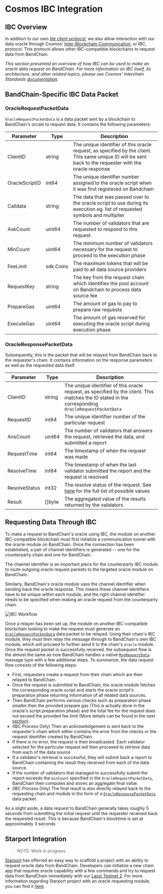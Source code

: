 <!--
order: 9
-->

# Cosmos IBC Integration

## IBC Overview

In addition to our own [lite client protocol](./lite-client-protocol), we also allow interaction with our data oracle through Cosmos' [Inter-Blockchain-Communication](https://ibcprotocol.org/), or IBC, protocol. This protocol allows other IBC-compatible blockchains to request data from BandChain.

_This section presented an overview of how IBC can be used to make an oracle data request on BandChain. For more information on IBC itself, its architecture, and other related topics, please see Cosmos' Interchain Standards [documentation](https://github.com/cosmos/ics)._

## BandChain-Specific IBC Data Packet

### OracleRequestPacketData

`OracleRequestPacketData` is a data packet sent by a blockchain to BandChain's orcale to request data. It contains the following parameters:

| Parameter      | Type      | Description                                                                                                                                               |
| -------------- | --------- | --------------------------------------------------------------------------------------------------------------------------------------------------------- |
| ClientID       | string    | The unique identifier of this oracle request, as specified by the client. This same unique ID will be sent back to the requester with the oracle response |
| OracleScriptID | int64     | The unique identifier number assigned to the oracle script when it was first registered on Bandchain                                                      |
| Calldata       | string    | The data that was passed over to the oracle script to use during its execution eg. list of requested symbols and multiplier                               |
| AskCount       | uint64    | The number of validators that are requested to respond to this request                                                                                    |
| MinCount       | uint64    | The minimum number of validators necessary for the request to proceed to the execution phase                                                              |
| FeeLimit       | sdk.Coins | The maximum tokens that will be paid to all data source providers                                                                                         |
| RequestKey     | string    | The key from the request chain which identifies the pool account on Bandchain to process data source fee                                                  |
| PrepareGas     | uint64    | The amount of gas to pay to prepare raw requests                                                                                                          |
| ExecuteGas     | uint64    | The amount of gas reserved for executing the oracle script during execution phase                                                                         |

### OracleResponsePacketData

Subsequently, this is the packet that will be relayed from BandChain back to the requester's chain. It contains information on the response parameters as well as the requested data itself.

| Parameter     | Type   | Description                                                                                                                                                           |
| ------------- | ------ | --------------------------------------------------------------------------------------------------------------------------------------------------------------------- |
| ClientID      | string | The unique identifier of this oracle request, as specified by the client. This matches the ID stated in the corresponding `OracleRequestPacketData`                   |
| RequestID     | int64  | The unique identifier number of the particular request                                                                                                                |
| AnsCount      | uint64 | The number of validators that answers the request, retrieved the data, and submitted a report                                                                         |
| RequestTime   | int64  | The timestamp of when the request was made                                                                                                                            |
| ResolveTime   | int64  | The timestamp of when the last validator submitted the report and the request is resolved                                                                             |
| ResolveStatus | int32  | The resolve status of the request. See [here](https://github.com/bandprotocol/chain/blob/master/x/oracle/types/oracle.pb.go#L34) for the full list of possible values |
| Result        | []byte | The aggregated value of the results returned by the validators                                                                                                        |

## Requesting Data Through IBC

To make a request to BandChain's oracle using IBC, the module on another IBC-compatible blockchain must first initialize a communication tunnel with the oracle module on BandChain. Once the connection has been established, a pair of channel identifiers is generated -- one for the counterparty chain and one for BandChain.

The channel identifier is an important piece for the counterparty IBC module to route outgoing oracle request packets to the targeted oracle module on BandChain.

Similarly, BandChain's oracle module uses the channel identifier when sending back the oracle response. This means these channel identifiers have to be unique within each module, and the right channel identifier needs to be specified when making an oracle request from the counterparty chain.

![IBC Workflow](https://i.imgur.com/dLArI2g.jpg)

Once a relayer has been set up, the module on another IBC-compatible blockchain looking to make the request must generate an [`OracleRequestPacketData`](#oraclerequestpacketdata) data packet to be relayed. Using their chain's IBC module, they must then relay the message through to BandChain's own IBC module, which will proceed to further send it to the chain's `oracle` module. Once the request packet is successfully received, the subsequent flow is the almost the same as how BandChain handles a native [`MsgRequestData`](./protocol-messages.html#msgrequestdata) message type with a few additional steps. To summarize, the data request flow consists of the following steps:

- First, requesters create a request from their chain which are then relayed to BandChain.
- Once the request is submitted to BandChain, the oracle module fetches the corresponding oracle script and starts the oracle script's preparation phase returning information of all related data sources.
- Then BandChain performs various checks such as preparation phase smaller than the provided prepare gas (This is actually done in the oracle's script preparation phase) and the total fee for the request does not exceed the provided fee limit (More details can be found in the next [section](./on-chain-payment-protocol)).
- (IBC Process Only) Then an acknowledgement is sent back to the requester's chain which either contains the error from the checks or the request identifier created by BandChain.
- If there is no error, the request is then broadcasted. Each validator selected for the particular request will then proceeed to retrieve data from each of the data source
- If a validator's retrieval is successful, they will submit back a report to BandChain containing the result they received from each of the data source.
- If the number of validators that managed to successfully submit the report exceeds the `minCount` specified in the `OracleRequestPacketData`, BandChain then computes and stores an aggregate final value.
- (IBC Process Only) The final result is also directly relayed back to the requesting chain and module in the form of a [`OracleResponsePacketData`](#oracleresponsepacketdata) data packet.

As a slight aside, a data request to BandChain generally takes roughly 5 seconds from submitting the initial request until the requester received back the requested result. This is because BandChain's blocktime is set at approximately 3 seconds

## Starport Integration

> NOTE: Work in progress

[Starport](https://cosmos.network/starport/) has offerred an easy way to scaffold a project with an ability to request oracle data from BandChain. Developers can initialize a new chain app that requires oracle capability with a few commands and try to request data from BandChain immediately with our [Laozi Testnet 2](https://laozi-testnet2.cosmoscan.io/). For more information regarding Starport project with an oracle requesting module, you can find it [here](https://docs.starport.network/scaffold/band.html).
